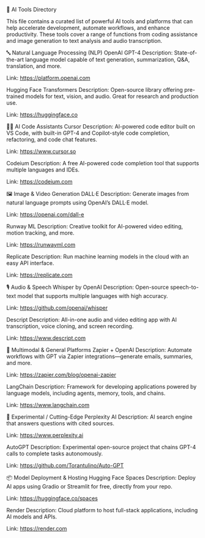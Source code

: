 🧠 AI Tools Directory

This file contains a curated list of powerful AI tools and platforms that can help accelerate development, automate workflows, and enhance productivity. These tools cover a range of functions from coding assistance and image generation to text analysis and audio transcription.

🔤 Natural Language Processing (NLP)
OpenAI GPT-4
Description: State-of-the-art language model capable of text generation, summarization, Q&A, translation, and more.

Link: https://platform.openai.com

Hugging Face Transformers
Description: Open-source library offering pre-trained models for text, vision, and audio. Great for research and production use.

Link: https://huggingface.co

👩‍💻 AI Code Assistants
Cursor
Description: AI-powered code editor built on VS Code, with built-in GPT-4 and Copilot-style code completion, refactoring, and code chat features.

Link: https://www.cursor.so

Codeium
Description: A free AI-powered code completion tool that supports multiple languages and IDEs.

Link: https://codeium.com

🖼️ Image & Video Generation
DALL·E
Description: Generate images from natural language prompts using OpenAI’s DALL·E model.

Link: https://openai.com/dall-e

Runway ML
Description: Creative toolkit for AI-powered video editing, motion tracking, and more.

Link: https://runwayml.com

Replicate
Description: Run machine learning models in the cloud with an easy API interface.

Link: https://replicate.com

🎙️ Audio & Speech
Whisper by OpenAI
Description: Open-source speech-to-text model that supports multiple languages with high accuracy.

Link: https://github.com/openai/whisper

Descript
Description: All-in-one audio and video editing app with AI transcription, voice cloning, and screen recording.

Link: https://www.descript.com

🧰 Multimodal & General Platforms
Zapier + OpenAI
Description: Automate workflows with GPT via Zapier integrations—generate emails, summaries, and more.

Link: https://zapier.com/blog/openai-zapier

LangChain
Description: Framework for developing applications powered by language models, including agents, memory, tools, and chains.

Link: https://www.langchain.com

🧪 Experimental / Cutting-Edge
Perplexity AI
Description: AI search engine that answers questions with cited sources.

Link: https://www.perplexity.ai

AutoGPT
Description: Experimental open-source project that chains GPT-4 calls to complete tasks autonomously.

Link: https://github.com/Torantulino/Auto-GPT

📦 Model Deployment & Hosting
Hugging Face Spaces
Description: Deploy AI apps using Gradio or Streamlit for free, directly from your repo.

Link: https://huggingface.co/spaces

Render
Description: Cloud platform to host full-stack applications, including AI models and APIs.

Link: https://render.com
